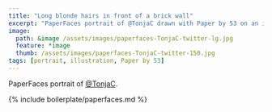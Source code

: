 ```yaml
---
title: "Long blonde hairs in front of a brick wall"
excerpt: "PaperFaces portrait of @TonjaC drawn with Paper by 53 on an iPad."
image: 
  path: &image /assets/images/paperfaces-TonjaC-twitter-lg.jpg 
  feature: *image
  thumb: /assets/images/paperfaces-TonjaC-twitter-150.jpg
tags: [portrait, illustration, Paper by 53]
---
```


PaperFaces portrait of [@TonjaC](http://twitter.com/TonjaC).

{% include boilerplate/paperfaces.md %}